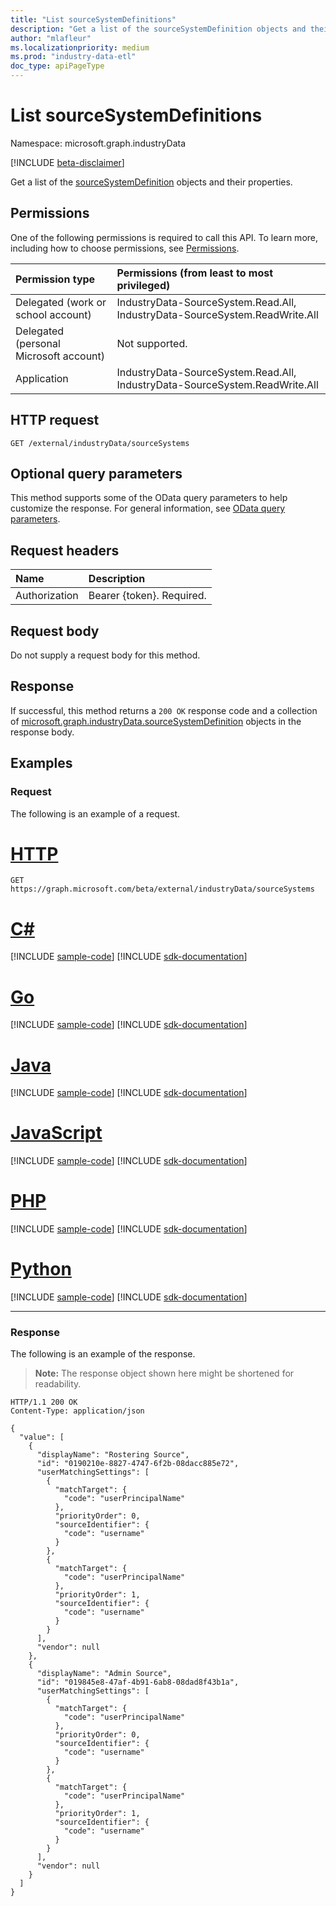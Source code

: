 ```yaml
---
title: "List sourceSystemDefinitions"
description: "Get a list of the sourceSystemDefinition objects and their properties."
author: "mlafleur"
ms.localizationpriority: medium
ms.prod: "industry-data-etl"
doc_type: apiPageType
---
```


# List sourceSystemDefinitions

Namespace: microsoft.graph.industryData

[!INCLUDE [beta-disclaimer](../../includes/beta-disclaimer.md)]

Get a list of the [sourceSystemDefinition](../resources/industrydata-sourcesystemdefinition.md) objects and their properties.

## Permissions

One of the following permissions is required to call this API. To learn more, including how to choose permissions, see [Permissions](/graph/permissions-reference).

| Permission type                        | Permissions (from least to most privileged)                                 |
| :------------------------------------- | :-------------------------------------------------------------------------- |
| Delegated (work or school account)     | IndustryData-SourceSystem.Read.All, IndustryData-SourceSystem.ReadWrite.All |
| Delegated (personal Microsoft account) | Not supported.                                                              |
| Application                            | IndustryData-SourceSystem.Read.All, IndustryData-SourceSystem.ReadWrite.All |

## HTTP request

<!-- {
  "blockType": "ignored"
}
-->

```http
GET /external/industryData/sourceSystems
```

## Optional query parameters

This method supports some of the OData query parameters to help customize the response. For general information, see [OData query parameters](/graph/query-parameters).

## Request headers

| Name          | Description               |
| :------------ | :------------------------ |
| Authorization | Bearer {token}. Required. |

## Request body

Do not supply a request body for this method.

## Response

If successful, this method returns a `200 OK` response code and a collection of [microsoft.graph.industryData.sourceSystemDefinition](../resources/industrydata-sourcesystemdefinition.md) objects in the response body.

## Examples

### Request

The following is an example of a request.

# [HTTP](#tab/http)
<!-- {
  "blockType": "request",
  "name": "list_sourcesystemdefinition"
}
-->

```msgraph-interactive
GET https://graph.microsoft.com/beta/external/industryData/sourceSystems
```

# [C#](#tab/csharp)
[!INCLUDE [sample-code](../includes/snippets/csharp/list-sourcesystemdefinition-csharp-snippets.md)]
[!INCLUDE [sdk-documentation](../includes/snippets/snippets-sdk-documentation-link.md)]

# [Go](#tab/go)
[!INCLUDE [sample-code](../includes/snippets/go/list-sourcesystemdefinition-go-snippets.md)]
[!INCLUDE [sdk-documentation](../includes/snippets/snippets-sdk-documentation-link.md)]

# [Java](#tab/java)
[!INCLUDE [sample-code](../includes/snippets/java/list-sourcesystemdefinition-java-snippets.md)]
[!INCLUDE [sdk-documentation](../includes/snippets/snippets-sdk-documentation-link.md)]

# [JavaScript](#tab/javascript)
[!INCLUDE [sample-code](../includes/snippets/javascript/list-sourcesystemdefinition-javascript-snippets.md)]
[!INCLUDE [sdk-documentation](../includes/snippets/snippets-sdk-documentation-link.md)]

# [PHP](#tab/php)
[!INCLUDE [sample-code](../includes/snippets/php/list-sourcesystemdefinition-php-snippets.md)]
[!INCLUDE [sdk-documentation](../includes/snippets/snippets-sdk-documentation-link.md)]

# [Python](#tab/python)
[!INCLUDE [sample-code](../includes/snippets/python/list-sourcesystemdefinition-python-snippets.md)]
[!INCLUDE [sdk-documentation](../includes/snippets/snippets-sdk-documentation-link.md)]

---

### Response

The following is an example of the response.

> **Note:** The response object shown here might be shortened for readability.

<!-- {
  "blockType": "response",
  "truncated": true,
  "@odata.type": "Collection(microsoft.graph.industryData.sourceSystemDefinition)"
}
-->

```http
HTTP/1.1 200 OK
Content-Type: application/json

{
  "value": [
    {
      "displayName": "Rostering Source",
      "id": "0190210e-8827-4747-6f2b-08dacc885e72",
      "userMatchingSettings": [
        {
          "matchTarget": {
            "code": "userPrincipalName"
          },
          "priorityOrder": 0,
          "sourceIdentifier": {
            "code": "username"
          }
        },
        {
          "matchTarget": {
            "code": "userPrincipalName"
          },
          "priorityOrder": 1,
          "sourceIdentifier": {
            "code": "username"
          }
        }
      ],
      "vendor": null
    },
    {
      "displayName": "Admin Source",
      "id": "019845e8-47af-4b91-6ab8-08dad8f43b1a",
      "userMatchingSettings": [
        {
          "matchTarget": {
            "code": "userPrincipalName"
          },
          "priorityOrder": 0,
          "sourceIdentifier": {
            "code": "username"
          }
        },
        {
          "matchTarget": {
            "code": "userPrincipalName"
          },
          "priorityOrder": 1,
          "sourceIdentifier": {
            "code": "username"
          }
        }
      ],
      "vendor": null
    }
  ]
}
```
